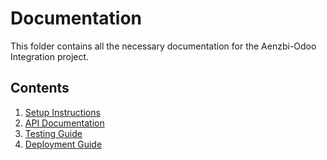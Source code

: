 # Documentation

This folder contains all the necessary documentation for the Aenzbi-Odoo Integration project.

## Contents

1. [Setup Instructions](setup.md)
2. [API Documentation](api.md)
3. [Testing Guide](testing.md)
4. [Deployment Guide](deployment.md)
